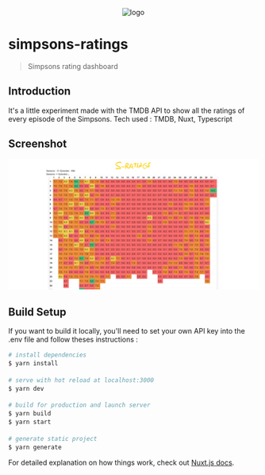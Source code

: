 <p align="center"><img width="150" src="assets/logo.svg" alt="logo"></p>

# simpsons-ratings
> Simpsons rating dashboard

## Introduction
It's a little experiment made with the TMDB API to show all the ratings of every episode of the Simpsons.
Tech used : TMDB, Nuxt, Typescript

## Screenshot

<p align="center"><img width="750" src="assets/images/screenshot.png" alt="screenshot"></p>

## Build Setup
If you want to build it locally, you'll need to set your own API key into the .env file and follow theses instructions :

```bash
# install dependencies
$ yarn install

# serve with hot reload at localhost:3000
$ yarn dev

# build for production and launch server
$ yarn build
$ yarn start

# generate static project
$ yarn generate
```

For detailed explanation on how things work, check out [Nuxt.js docs](https://nuxtjs.org).
